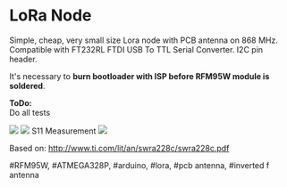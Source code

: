 # LoRa Node

Simple, cheap, very small size Lora node with PCB antenna on 868 MHz. Compatible with FT232RL FTDI USB To TTL Serial Converter. I2C pin header.

It's necessary to <b>burn bootloader with ISP before RFM95W module is soldered</b>.

<b>ToDo:</b><br>
Do all tests<br>


<img src="https://github.com/cernohorsky/LoRa-Node/blob/develop/pictures/LoRaNode-View.jpg" />

<img src="https://github.com/cernohorsky/LoRa-Node/blob/master/pictures/LoRaNode-Final.jpeg" />
S11 Measurement
<img src="https://github.com/cernohorsky/LoRa-Node/blob/master/pictures/LoRaNode-S11.jpg" />

Based on: http://www.ti.com/lit/an/swra228c/swra228c.pdf

#RFM95W, #ATMEGA328P, #arduino, #lora, #pcb antenna, #inverted f antenna 
